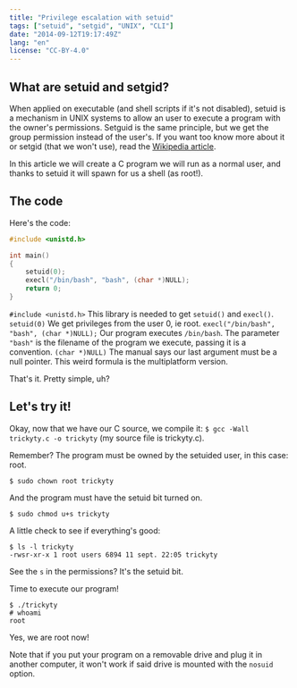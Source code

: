 ```yaml
---
title: "Privilege escalation with setuid"
tags: ["setuid", "setgid", "UNIX", "CLI"]
date: "2014-09-12T19:17:49Z"
lang: "en"
license: "CC-BY-4.0"
---
```


## What are setuid and setgid?

When applied on executable (and shell scripts if it's not disabled), setuid is a mechanism in UNIX systems to allow an user to execute a program with the owner's permissions. Setguid is the same principle, but we get the group permission instead of the user's.
If you want too know more about it or setgid (that we won't use), read the [Wikipedia article](https://en.wikipedia.org/wiki/Setuid).

In this article we will create a C program we will run as a normal user, and thanks to setuid it will spawn for us a shell (as root!).

## The code

Here's the code:
```c
#include <unistd.h>

int main()
{
	setuid(0);
	execl("/bin/bash", "bash", (char *)NULL);
	return 0;
}
```

`#include <unistd.h>` This library is needed to get `setuid()` and `execl()`.
`setuid(0)` We get privileges from the user 0, ie root.
`execl("/bin/bash", "bash", (char *)NULL);` Our program executes `/bin/bash`. The parameter `"bash"` is the filename of the program we execute, passing it is a convention.
`(char *)NULL)` The manual says our last argument must be a null pointer. This weird formula is the multiplatform version.

That's it. Pretty simple, uh?

## Let's try it!

Okay, now that we have our C source, we compile it:
`$ gcc -Wall trickyty.c -o trickyty` (my source file is trickyty.c).

Remember? The program must be owned by the setuided user, in this case: root.
```console
$ sudo chown root trickyty
```
And the program must have the setuid bit turned on.
```console
$ sudo chmod u+s trickyty
```

A little check to see if everything's good:
```console
$ ls -l trickyty
-rwsr-xr-x 1 root users 6894 11 sept. 22:05 trickyty
```
See the `s` in the permissions? It's the setuid bit.

Time to execute our program!
```console
$ ./trickyty
# whoami
root
```
Yes, we are root now!

Note that if you put your program on a removable drive and plug it in another computer, it won't work if said drive is mounted with the `nosuid` option.
